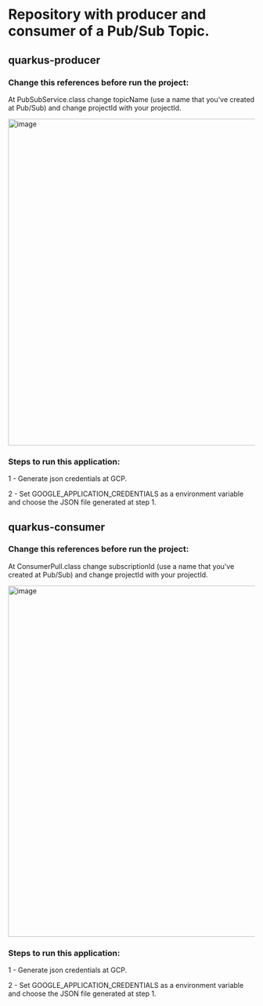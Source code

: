 # Repository with producer and consumer of a Pub/Sub Topic.

## quarkus-producer

### Change this references before run the project:

At PubSubService.class change topicName (use a name that you've created at Pub/Sub) and change projectId with your projectId.

<img width="666" alt="image" src="https://github.com/user-attachments/assets/8d014ba8-1a02-43fc-a0de-aec160ec11c9" />


### Steps to run this application:

1 - Generate json credentials at GCP.

2 - Set GOOGLE_APPLICATION_CREDENTIALS as a environment variable and choose the JSON file generated at step 1.

## quarkus-consumer

### Change this references before run the project:

At ConsumerPull.class change subscriptionId (use a name that you've created at Pub/Sub) and change projectId with your projectId.

<img width="716" alt="image" src="https://github.com/user-attachments/assets/37a2840d-8d80-4c46-b9ae-a882f4c42453" />

### Steps to run this application:

1 - Generate json credentials at GCP.

2 - Set GOOGLE_APPLICATION_CREDENTIALS as a environment variable and choose the JSON file generated at step 1.

